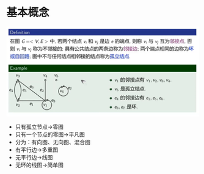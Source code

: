 # 基本概念
![图 0](../../../images/61e17dfd8d40304c5c41ec7ed5bbc7b37f217a68a0c75d4a0851dc2f7192e4f1.png)  
- 只有孤立节点$\rightarrow$零图 
- 只有一个节点的零图$\rightarrow$平凡图
- 分为：有向图、无向图、混合图
- 有平行边$\rightarrow$多重图
- 无平行边$\rightarrow$线图
- 无环的线图$\rightarrow$简单图